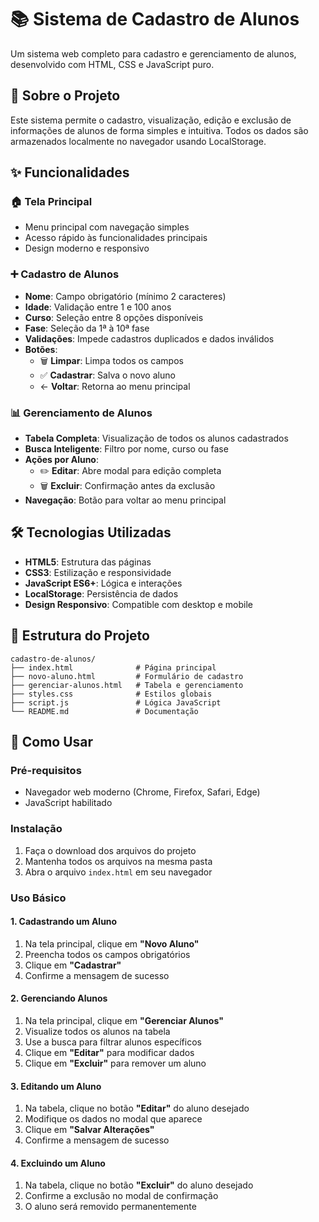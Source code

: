# 📚 Sistema de Cadastro de Alunos

Um sistema web completo para cadastro e gerenciamento de alunos, desenvolvido com HTML, CSS e JavaScript puro.

## 🎯 Sobre o Projeto

Este sistema permite o cadastro, visualização, edição e exclusão de informações de alunos de forma simples e intuitiva. Todos os dados são armazenados localmente no navegador usando LocalStorage.

## ✨ Funcionalidades

### 🏠 Tela Principal
- Menu principal com navegação simples
- Acesso rápido às funcionalidades principais
- Design moderno e responsivo

### ➕ Cadastro de Alunos
- **Nome**: Campo obrigatório (mínimo 2 caracteres)
- **Idade**: Validação entre 1 e 100 anos
- **Curso**: Seleção entre 8 opções disponíveis
- **Fase**: Seleção da 1ª à 10ª fase
- **Validações**: Impede cadastros duplicados e dados inválidos
- **Botões**:
  - 🗑️ **Limpar**: Limpa todos os campos
  - ✅ **Cadastrar**: Salva o novo aluno
  - ← **Voltar**: Retorna ao menu principal

### 📊 Gerenciamento de Alunos
- **Tabela Completa**: Visualização de todos os alunos cadastrados
- **Busca Inteligente**: Filtro por nome, curso ou fase
- **Ações por Aluno**:
  - ✏️ **Editar**: Abre modal para edição completa
  - 🗑️ **Excluir**: Confirmação antes da exclusão
- **Navegação**: Botão para voltar ao menu principal

## 🛠️ Tecnologias Utilizadas

- **HTML5**: Estrutura das páginas
- **CSS3**: Estilização e responsividade
- **JavaScript ES6+**: Lógica e interações
- **LocalStorage**: Persistência de dados
- **Design Responsivo**: Compatible com desktop e mobile

## 📁 Estrutura do Projeto

```
cadastro-de-alunos/
├── index.html              # Página principal
├── novo-aluno.html         # Formulário de cadastro
├── gerenciar-alunos.html   # Tabela e gerenciamento
├── styles.css              # Estilos globais
├── script.js               # Lógica JavaScript
└── README.md               # Documentação
```

## 🚀 Como Usar

### Pré-requisitos
- Navegador web moderno (Chrome, Firefox, Safari, Edge)
- JavaScript habilitado

### Instalação
1. Faça o download dos arquivos do projeto
2. Mantenha todos os arquivos na mesma pasta
3. Abra o arquivo `index.html` em seu navegador

### Uso Básico

#### 1. Cadastrando um Aluno
1. Na tela principal, clique em **"Novo Aluno"**
2. Preencha todos os campos obrigatórios
3. Clique em **"Cadastrar"**
4. Confirme a mensagem de sucesso

#### 2. Gerenciando Alunos
1. Na tela principal, clique em **"Gerenciar Alunos"**
2. Visualize todos os alunos na tabela
3. Use a busca para filtrar alunos específicos
4. Clique em **"Editar"** para modificar dados
5. Clique em **"Excluir"** para remover um aluno

#### 3. Editando um Aluno
1. Na tabela, clique no botão **"Editar"** do aluno desejado
2. Modifique os dados no modal que aparece
3. Clique em **"Salvar Alterações"**
4. Confirme a mensagem de sucesso

#### 4. Excluindo um Aluno
1. Na tabela, clique no botão **"Excluir"** do aluno desejado
2. Confirme a exclusão no modal de confirmação
3. O aluno será removido permanentemente
